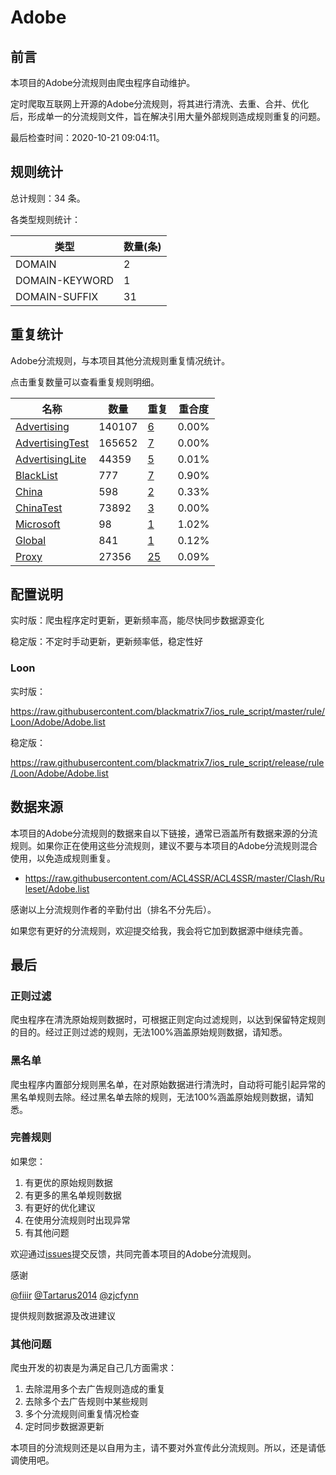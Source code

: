 # Adobe

## 前言

本项目的Adobe分流规则由爬虫程序自动维护。

定时爬取互联网上开源的Adobe分流规则，将其进行清洗、去重、合并、优化后，形成单一的分流规则文件，旨在解决引用大量外部规则造成规则重复的问题。


最后检查时间：2020-10-21 09:04:11。

## 规则统计

总计规则：34 条。

各类型规则统计：

| 类型 | 数量(条) |
| ---- | ---- |
| DOMAIN | 2 |
| DOMAIN-KEYWORD | 1 |
| DOMAIN-SUFFIX | 31 |
## 重复统计

Adobe分流规则，与本项目其他分流规则重复情况统计。

点击重复数量可以查看重复规则明细。

| 名称 | 数量 | 重复 | 重合度 |
| ---- | ---- | ---- | ------ |
|  [Advertising](https://github.com/blackmatrix7/ios_rule_script/tree/master/rule/Loon/Advertising)    | 140107   | [6](https://github.com/blackmatrix7/ios_rule_script/tree/master/rule/Loon/Adobe/Repeat/Advertising.list)   |   0.00%  |
|  [AdvertisingTest](https://github.com/blackmatrix7/ios_rule_script/tree/master/rule/Loon/AdvertisingTest)    | 165652   | [7](https://github.com/blackmatrix7/ios_rule_script/tree/master/rule/Loon/Adobe/Repeat/AdvertisingTest.list)   |   0.00%  |
|  [AdvertisingLite](https://github.com/blackmatrix7/ios_rule_script/tree/master/rule/Loon/AdvertisingLite)    | 44359   | [5](https://github.com/blackmatrix7/ios_rule_script/tree/master/rule/Loon/Adobe/Repeat/AdvertisingLite.list)   |   0.01%  |
|  [BlackList](https://github.com/blackmatrix7/ios_rule_script/tree/master/rule/Loon/BlackList)    | 777   | [7](https://github.com/blackmatrix7/ios_rule_script/tree/master/rule/Loon/Adobe/Repeat/BlackList.list)   |   0.90%  |
|  [China](https://github.com/blackmatrix7/ios_rule_script/tree/master/rule/Loon/China)    | 598   | [2](https://github.com/blackmatrix7/ios_rule_script/tree/master/rule/Loon/Adobe/Repeat/China.list)   |   0.33%  |
|  [ChinaTest](https://github.com/blackmatrix7/ios_rule_script/tree/master/rule/Loon/ChinaTest)    | 73892   | [3](https://github.com/blackmatrix7/ios_rule_script/tree/master/rule/Loon/Adobe/Repeat/ChinaTest.list)   |   0.00%  |
|  [Microsoft](https://github.com/blackmatrix7/ios_rule_script/tree/master/rule/Loon/Microsoft)    | 98   | [1](https://github.com/blackmatrix7/ios_rule_script/tree/master/rule/Loon/Adobe/Repeat/Microsoft.list)   |   1.02%  |
|  [Global](https://github.com/blackmatrix7/ios_rule_script/tree/master/rule/Loon/Global)    | 841   | [1](https://github.com/blackmatrix7/ios_rule_script/tree/master/rule/Loon/Adobe/Repeat/Global.list)   |   0.12%  |
|  [Proxy](https://github.com/blackmatrix7/ios_rule_script/tree/master/rule/Loon/Proxy)    | 27356   | [25](https://github.com/blackmatrix7/ios_rule_script/tree/master/rule/Loon/Adobe/Repeat/Proxy.list)   |   0.09%  |
## 配置说明

实时版：爬虫程序定时更新，更新频率高，能尽快同步数据源变化

稳定版：不定时手动更新，更新频率低，稳定性好

### Loon 
实时版：

https://raw.githubusercontent.com/blackmatrix7/ios_rule_script/master/rule/Loon/Adobe/Adobe.list

稳定版：

https://raw.githubusercontent.com/blackmatrix7/ios_rule_script/release/rule/Loon/Adobe/Adobe.list

## 数据来源

本项目的Adobe分流规则的数据来自以下链接，通常已涵盖所有数据来源的分流规则。如果你正在使用这些分流规则，建议不要与本项目的Adobe分流规则混合使用，以免造成规则重复。

- https://raw.githubusercontent.com/ACL4SSR/ACL4SSR/master/Clash/Ruleset/Adobe.list


感谢以上分流规则作者的辛勤付出（排名不分先后）。

如果您有更好的分流规则，欢迎提交给我，我会将它加到数据源中继续完善。

## 最后

### 正则过滤

爬虫程序在清洗原始规则数据时，可根据正则定向过滤规则，以达到保留特定规则的目的。经过正则过滤的规则，无法100%涵盖原始规则数据，请知悉。

### 黑名单

爬虫程序内置部分规则黑名单，在对原始数据进行清洗时，自动将可能引起异常的黑名单规则去除。经过黑名单去除的规则，无法100%涵盖原始规则数据，请知悉。

### 完善规则

如果您：

1. 有更优的原始规则数据
2. 有更多的黑名单规则数据
3. 有更好的优化建议
4. 在使用分流规则时出现异常
5. 有其他问题

欢迎通过[issues](https://github.com/blackmatrix7/ios_rule_script/issues/new)提交反馈，共同完善本项目的Adobe分流规则。

感谢

[@fiiir](https://github.com/fiiir) [@Tartarus2014](https://github.com/Tartarus2014) [@zjcfynn](https://github.com/zjcfynn) 

提供规则数据源及改进建议

### 其他问题

爬虫开发的初衷是为满足自己几方面需求：

1. 去除混用多个去广告规则造成的重复
2. 去除多个去广告规则中某些规则
3. 多个分流规则间重复情况检查
4. 定时同步数据源更新

本项目的分流规则还是以自用为主，请不要对外宣传此分流规则。所以，还是请低调使用吧。